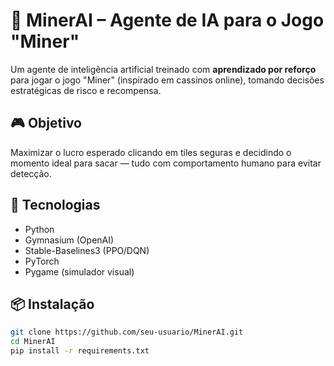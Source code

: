 
# 🤖 MinerAI – Agente de IA para o Jogo "Miner"

Um agente de inteligência artificial treinado com **aprendizado por reforço** para jogar o jogo "Miner" (inspirado em cassinos online), tomando decisões estratégicas de risco e recompensa.

## 🎮 Objetivo
Maximizar o lucro esperado clicando em tiles seguras e decidindo o momento ideal para sacar — tudo com comportamento humano para evitar detecção.

## 🧠 Tecnologias
- Python
- Gymnasium (OpenAI)
- Stable-Baselines3 (PPO/DQN)
- PyTorch
- Pygame (simulador visual)

## 📦 Instalação
```bash
git clone https://github.com/seu-usuario/MinerAI.git
cd MinerAI
pip install -r requirements.txt